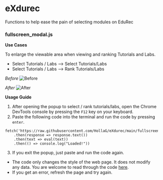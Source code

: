 # eXdurec
Functions to help ease the pain of selecting modules on EduRec

### fullscreen_modal.js
**Use Cases**

To enlarge the viewable area when viewing and ranking Tutorials and Labs.
- Select Tutorials / Labs --> Select Tutorials/Labs
- Select Tutorials / Labs --> Rank Tutorials/Labs

*Before*
![Before](https://i.imgur.com/ciQmsM3.png)

*After*
![After](https://i.imgur.com/01Dqs97.png)

**Usage Guide**
1. After opening the popup to select / rank tutorials/labs, open the Chrome DevTools console by pressing the `F12` key on your keyboard.
2. Paste the following code into the terminal and run the code by pressing `enter`.
```
fetch('https://raw.githubusercontent.com/HollaG/eXdurec/main/fullscreen_modal.js')
    .then(response => response.text())
    .then(text => eval(text))
    .then(() => console.log("Loaded!"))
```
3. If you exit the popup, just paste and run the code again.
* The code only changes the style of the web page. It does not modify any data. You are welcome to read through the code [here](https://github.com/HollaG/eXdurec/blob/main/fullscreen_modal.js).
* If you get an error, refresh the page and try again.
